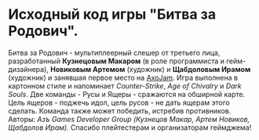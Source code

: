 # Исходный код игры "Битва за Родович".
Битва за Родович - мультиплеерный слешер от третьего лица, разработанный **Кузнецовым Макаром** (в роле программиста и гейм-дизайнера), **Новиковым Артемом** (художник) и **Щабдоловым Ирамом** (художник) и занявшая первое место на [AxoJam](https://itch.io/jam/axolotljam). Игра выполнена в картонном стиле и напоминает *Counter-Strike*, *Age of Chivalry* и *Dark Souls*. Две команды - Русы и Ящеры - сражаются на обширной карте. Цель ящеров - поджечь идол, цель русов - не дать ящерам этого сделать. Команда также может победить, истребив противников.
Авторы: *Азъ Games Developer Group (Кузнецов Макар, Артем Новиков, Щабдолов Ирам).*
Спасибо плейтестерам и организаторам геймджема!